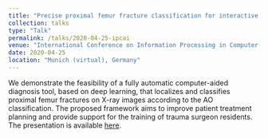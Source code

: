 ```yaml
---
title: "Precise proximal femur fracture classification for interactive training and surgical planning"
collection: talks
type: "Talk"
permalink: /talks/2020-04-25-ipcai
venue: "International Conference on Information Processing in Computer-Assisted Interventions – IPCAI"
date: 2020-04-25
location: "Munich (virtual), Germany"
---
```


We demonstrate the feasibility of a fully automatic computer-aided diagnosis tool, based on deep learning, that localizes and classifies proximal femur fractures on X-ray images according to the AO classification. The proposed framework aims to improve patient treatment planning and provide support for the training of trauma surgeon residents. The presentation is available [here](https://vimeo.com/429545663/1ad3988e2e).
